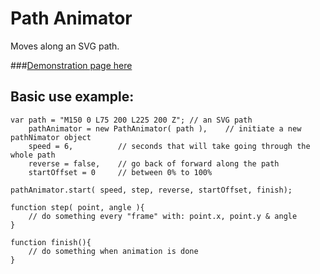 Path Animator
=============
Moves along an SVG path.

###[Demonstration page here](http://dropthebit.com/demos/pathAnimator/index.html)

## Basic use example:
```
var path = "M150 0 L75 200 L225 200 Z";	// an SVG path
	pathAnimator = new PathAnimator( path ),	// initiate a new pathNimator object
	speed = 6,	 		// seconds that will take going through the whole path
	reverse = false,	// go back of forward along the path
	startOffset = 0		// between 0% to 100%
	
pathAnimator.start( speed, step, reverse, startOffset, finish);

function step( point, angle ){
	// do something every "frame" with: point.x, point.y & angle
}

function finish(){
	// do something when animation is done
}
```
